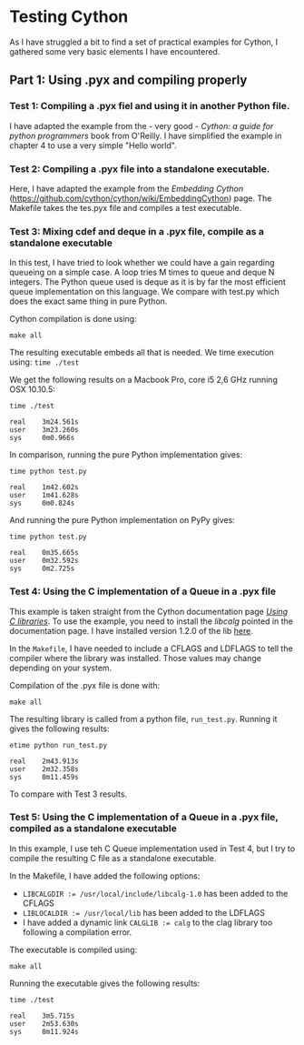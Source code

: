 # Testing Cython

As I have struggled a bit to find a set of practical examples for Cython, I gathered some very basic elements I have encountered.

## Part 1: Using .pyx and compiling properly

### Test 1: Compiling a .pyx fiel and using it in another Python file.

I have adapted the example from the - very good - _Cython: a guide for python programmers_ book from O'Reilly. I have simplified the example in chapter 4 to use a very simple "Hello world".

### Test 2: Compiling a .pyx file into a standalone executable.

Here, I have adapted the example from the _Embedding Cython_ (https://github.com/cython/cython/wiki/EmbeddingCython) page. The Makefile takes the tes.pyx file and compiles a test executable.

### Test 3: Mixing cdef and deque in a .pyx file, compile as a standalone executable

In this test, I have tried to look whether we could have a gain regarding queueing on a simple case. A loop tries M times to queue and deque N integers. The Python queue used is deque as it is by far the most efficient queue implementation on this language. We compare with test.py which does the exact same thing in pure Python.

Cython compilation is done using:
```
make all
```
The resulting executable embeds all that is needed. We time execution using:
`time ./test`

We get the following results on a Macbook Pro, core i5 2,6 GHz running OSX 10.10.5:
```
time ./test

real    3m24.561s
user    3m23.260s
sys     0m0.966s
```

In comparison, running the pure Python implementation gives:
```
time python test.py

real    1m42.602s
user    1m41.628s
sys     0m0.824s
```

And running the pure Python implementation on PyPy gives:
```
time python test.py

real    0m35.665s
user    0m32.592s
sys     0m2.725s
```

### Test 4: Using the C implementation of a Queue in a .pyx file

This example is taken straight from the Cython documentation page [_Using C libraries_](http://docs.cython.org/src/tutorial/clibraries.html). To use the example, you need to install the _libcalg_ pointed in the documentation page. I have installed version 1.2.0 of the lib [here](https://github.com/fragglet/c-algorithms/releases).

In the `Makefile`, I have needed to include a CFLAGS and LDFLAGS to tell the compiler where the library was installed. Those values may change depending on your system.

Compilation of the .pyx file is done with:
```
make all
```

The resulting library is called from a python file, `run_test.py`. Running it gives the following results:
```
etime python run_test.py

real    2m43.913s
user    2m32.358s
sys     0m11.459s
```
To compare with Test 3 results.

### Test 5: Using the C implementation of a Queue in a .pyx file, compiled as a standalone executable

In this example, I use teh C Queue implementation used in Test 4, but I try to compile the resulting C file as a standalone executable.

In the Makefile, I have added the following options:
* `LIBCALGDIR := /usr/local/include/libcalg-1.0` has been added to the CFLAGS
* `LIBLOCALDIR := /usr/local/lib` has been added to the LDFLAGS
* I have added a dynamic link `CALGLIB := calg` to the clag library too following a compilation error.

The executable is compiled using:
```
make all
```

Running the executable gives the following results:
```
time ./test

real    3m5.715s
user    2m53.630s
sys     0m11.924s

```
